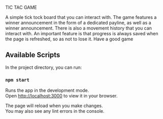 TIC TAC GAME

A simple tick tock board that you can interact with.
The game features a winner announcement in the form of a dedicated payline, as well as a winner announcement. There is also a movement history that you can interact with.
An important feature is that progress is always saved when the page is refreshed, so as not to lose it. Have a good game


## Available Scripts

In the project directory, you can run:

### `npm start`

Runs the app in the development mode.\
Open [http://localhost:3000](http://localhost:3000) to view it in your browser.

The page will reload when you make changes.\
You may also see any lint errors in the console.




